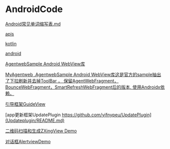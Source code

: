 # AndroidCode
[Android常见单词缩写表.md](notes/Android常见单词缩写表.md)

[apis](notes/apis)

[kotlin](notes/kotlin)

[android](notes/android/AndroidReadMe.md)

[AgentwebSample Android WebView库](AgentwebSample/README.md)

[MyAgentweb ,AgentwebSample Android WebView库这是官方的sample抽出了下拉刷新并去掉ToolBar ，
保留AgentWebFragment，BounceWebFragment，SmartRefreshWebFragment后的版本.
使用Androidx依赖。](MyAgentweb/README.md)

[引导框架GuideView](GuideView/README.md)

[app更新框架UpdatePlugin https://github.com/yjfnypeu/UpdatePlugin](Updateplugin/README.md)

[二维码扫描和生成ZXingView Demo](ZxingDemo/README.md)

[对话框AlertviewDemo](AlertviewDemo/README.md)